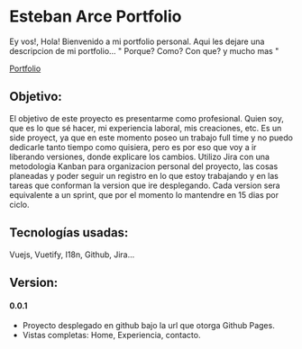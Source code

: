 # Esteban Arce Portfolio

Ey vos!, Hola! Bienvenido a mi portfolio personal. Aqui les dejare una descripcion de mi portfolio... " Porque? Como? Con que? y mucho mas "

[Portfolio](http://estebana28.github.io/portfolio)

## Objetivo:

El objetivo de este proyecto es presentarme como profesional. Quien soy, que es lo que sé hacer, mi experiencia laboral, mis creaciones, etc.
Es un side proyect, ya que en este momento poseo un trabajo full time y no puedo dedicarle tanto tiempo como quisiera, pero es por eso que voy a ir liberando versiones, donde explicare los cambios.
Utilizo Jira con una metodologia Kanban para organizacion personal del proyecto, las cosas planeadas y poder seguir un registro en lo que estoy trabajando y en las tareas que conforman la version que ire desplegando. Cada version sera equivalente a un sprint, que por el momento lo mantendre en 15 dias por ciclo.

## Tecnologías usadas:

Vuejs, Vuetify, I18n, Github, Jira...

## Version:

#### 0.0.1
  * Proyecto desplegado en github bajo la url que otorga Github Pages.
  * Vistas completas: Home, Experiencia, contacto.
